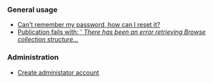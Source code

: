 ### General usage 
* [Can't remember my password, how can I reset it?](/general/reset-password.md)
* [Publication fails with: ' *There has been an error retrieving Browse collection structure...*](/general/create-publish-error.md)

### Administration
* [Create administator account](/admin/add-administrator.md)
